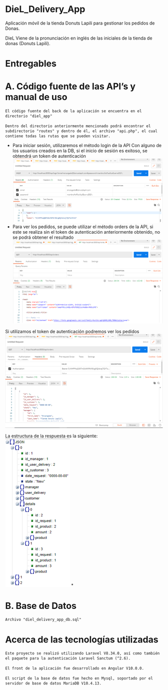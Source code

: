 # DieL_Delivery_App
Aplicación móvil de la tienda Donuts Lapili para gestionar los pedidos de Donas.

DieL Viene de la pronunciación en inglés de las iniciales de la tienda de donas (Donuts Lapili).

# Entregables

# A. Código fuente de las API’s y manual de uso

	El código fuente del back de la aplicación se encuentra en el directorio "diel_app"

	Dentro del directorio anteriormente mencionado podrá encontrar el subdirectorio "routes" y dentro de él, el archivo "api.php", el cual contiene todas las rutas que se pueden visitar.
	
* Para iniciar sesión, utilizaremos el método login de la API Con alguno de los usuarios creados en la DB, si el inicio de sesión es exitoso, se obtendrá un token de autenticación
 ![alt text](https://github.com/hectorfabiopv/DieL_Delivery_App/blob/main/inicio_Sesion.PNG)
* Para ver los pedidos, se puede utilizar el método orders de la API, si este se realiza sin el token de autenticación anteriormente obtenido, no se podrá obtener el resultado
 ![alt text](https://github.com/hectorfabiopv/DieL_Delivery_App/blob/main/sin_Inicio_Sesion.PNG)
 
 Si utilizamos el token de autenticación podremos ver los pedidos
 ![alt text](https://github.com/hectorfabiopv/DieL_Delivery_App/blob/main/con_Inicio_Sesion.PNG)
 
 La estructura de la respuesta es la siguiente:
 ![alt text](https://github.com/hectorfabiopv/DieL_Delivery_App/blob/main/estructura_Ordenes.PNG)
* 

# B. Base de Datos

	Archivo "diel_delivery_app_db.sql"


# Acerca de las tecnologías utilizadas

	Este proyecto se realizó utilizando Laravel V8.34.0, así como también el paquete para la autenticación Laravel Sanctum (^2.6).

	El front de la aplicación fue desarrollado en Angular V10.0.0.

	El script de la base de datos fue hecho en Mysql, soportado por el servidor de base de datos MariaDB V10.4.13.
